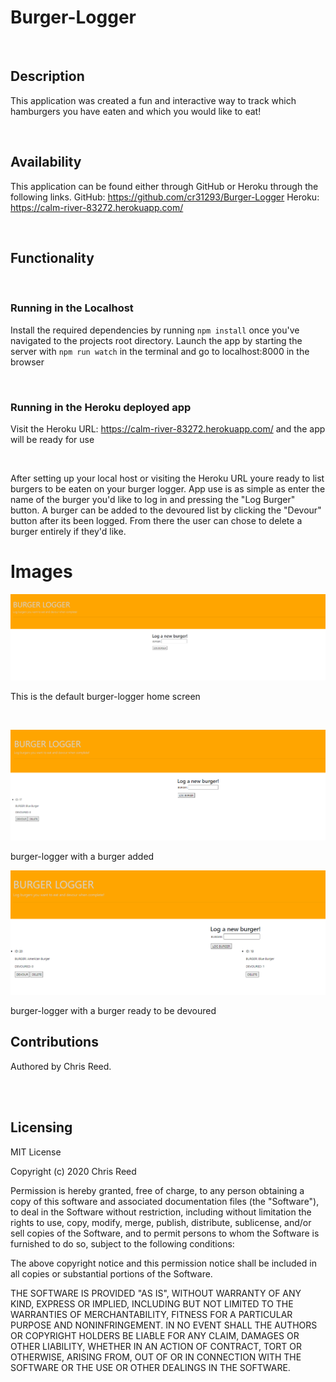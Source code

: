 # Burger-Logger

</br>

## Description

This application was created a fun and interactive way to track which hamburgers you have eaten and which you would like to eat!

</br>

## Availability

This application can be found either through GitHub or Heroku through the following links.
GitHub: https://github.com/cr31293/Burger-Logger
Heroku: https://calm-river-83272.herokuapp.com/

</br>

## Functionality

</br>

### Running in the Localhost
Install the required dependencies by running `npm install` once you've navigated to the projects root directory. Launch the app by starting the server with `npm run watch` in the terminal and go to localhost:8000 in the browser

</br>

### Running in the Heroku deployed app
Visit the Heroku URL: https://calm-river-83272.herokuapp.com/ and the app will be ready for use

</br>

After setting up your local host or visiting the Heroku URL youre ready to list burgers to be eaten on your burger logger. App use is as simple as enter the name of the burger you'd like to log in and pressing the "Log Burger" button. A burger can be added to the devoured list by clicking the "Devour" button after its been logged. From there the user can chose to delete a burger entirely if they'd like.

# Images

![burgerHomeScreen](assets/burgerHome.PNG)

This is the default burger-logger home screen

</br>

![burgerAddingBurger](assets/burgerAdd.PNG)

burger-logger with a burger added

![burgerDevout](assets/burgerDevour.PNG)

burger-logger with a burger ready to be devoured

## Contributions
Authored by Chris Reed.

</br>
</br>

## Licensing
MIT License

Copyright (c) 2020 Chris Reed

Permission is hereby granted, free of charge, to any person obtaining a copy
of this software and associated documentation files (the "Software"), to deal
in the Software without restriction, including without limitation the rights
to use, copy, modify, merge, publish, distribute, sublicense, and/or sell
copies of the Software, and to permit persons to whom the Software is
furnished to do so, subject to the following conditions:

The above copyright notice and this permission notice shall be included in all
copies or substantial portions of the Software.

THE SOFTWARE IS PROVIDED "AS IS", WITHOUT WARRANTY OF ANY KIND, EXPRESS OR
IMPLIED, INCLUDING BUT NOT LIMITED TO THE WARRANTIES OF MERCHANTABILITY,
FITNESS FOR A PARTICULAR PURPOSE AND NONINFRINGEMENT. IN NO EVENT SHALL THE
AUTHORS OR COPYRIGHT HOLDERS BE LIABLE FOR ANY CLAIM, DAMAGES OR OTHER
LIABILITY, WHETHER IN AN ACTION OF CONTRACT, TORT OR OTHERWISE, ARISING FROM,
OUT OF OR IN CONNECTION WITH THE SOFTWARE OR THE USE OR OTHER DEALINGS IN THE
SOFTWARE.
